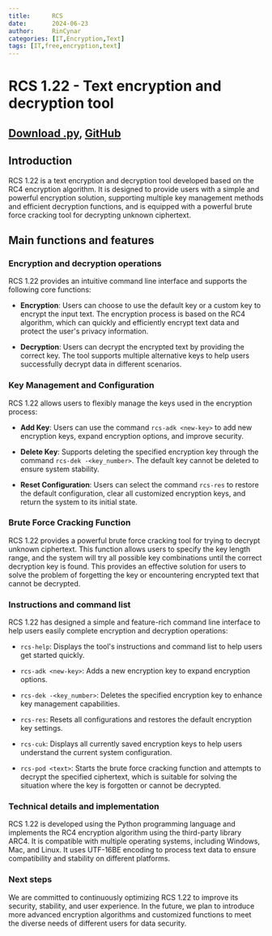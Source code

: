 ```yaml
---
title:      RCS 
date:       2024-06-23
author:     RinCynar
categories: [IT,Encryption,Text]
tags: [IT,free,encryption,text]
---
```

# RCS 1.22 - Text encryption and decryption tool

## [Download .py](/assets/file/rcs.py), [GitHub](https://github.com/RinCynar/RCS)

## Introduction

RCS 1.22 is a text encryption and decryption tool developed based on the RC4 encryption algorithm. It is designed to provide users with a simple and powerful encryption solution, supporting multiple key management methods and efficient decryption functions, and is equipped with a powerful brute force cracking tool for decrypting unknown ciphertext.

## Main functions and features

### Encryption and decryption operations

RCS 1.22 provides an intuitive command line interface and supports the following core functions:

- **Encryption**: Users can choose to use the default key or a custom key to encrypt the input text. The encryption process is based on the RC4 algorithm, which can quickly and efficiently encrypt text data and protect the user's privacy information.

- **Decryption**: Users can decrypt the encrypted text by providing the correct key. The tool supports multiple alternative keys to help users successfully decrypt data in different scenarios.

### Key Management and Configuration

RCS 1.22 allows users to flexibly manage the keys used in the encryption process:

- **Add Key**: Users can use the command `rcs-adk <new-key>` to add new encryption keys, expand encryption options, and improve security.

- **Delete Key**: Supports deleting the specified encryption key through the command `rcs-dek -<key_number>`. The default key cannot be deleted to ensure system stability.

- **Reset Configuration**: Users can select the command `rcs-res` to restore the default configuration, clear all customized encryption keys, and return the system to its initial state.

### Brute Force Cracking Function

RCS 1.22 provides a powerful brute force cracking tool for trying to decrypt unknown ciphertext. This function allows users to specify the key length range, and the system will try all possible key combinations until the correct decryption key is found. This provides an effective solution for users to solve the problem of forgetting the key or encountering encrypted text that cannot be decrypted.

### Instructions and command list

RCS 1.22 has designed a simple and feature-rich command line interface to help users easily complete encryption and decryption operations:

- `rcs-help`: Displays the tool's instructions and command list to help users get started quickly.

- `rcs-adk <new-key>`: Adds a new encryption key to expand encryption options.

- `rcs-dek -<key_number>`: Deletes the specified encryption key to enhance key management capabilities.

- `rcs-res`: Resets all configurations and restores the default encryption key settings.

- `rcs-cuk`: Displays all currently saved encryption keys to help users understand the current system configuration.

- `rcs-pod <text>`: Starts the brute force cracking function and attempts to decrypt the specified ciphertext, which is suitable for solving the situation where the key is forgotten or cannot be decrypted.

### Technical details and implementation

RCS 1.22 is developed using the Python programming language and implements the RC4 encryption algorithm using the third-party library ARC4. It is compatible with multiple operating systems, including Windows, Mac, and Linux. It uses UTF-16BE encoding to process text data to ensure compatibility and stability on different platforms.

### Next steps

We are committed to continuously optimizing RCS 1.22 to improve its security, stability, and user experience. In the future, we plan to introduce more advanced encryption algorithms and customized functions to meet the diverse needs of different users for data security.
